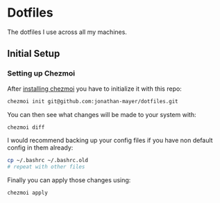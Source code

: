 # Dotfiles

The dotfiles I use across all my machines.

## Initial Setup

### Setting up Chezmoi

After [installing chezmoi](https://www.chezmoi.io/install) you have to initialize it with this repo:

```bash
chezmoi init git@github.com:jonathan-mayer/dotfiles.git
```

You can then see what changes will be made to your system with:

```bash
chezmoi diff
```

I would recommend backing up your config files if you have non default config in them already:

```bash
cp ~/.bashrc ~/.bashrc.old
# repeat with other files
```

Finally you can apply those changes using:

```bash
chezmoi apply
```
